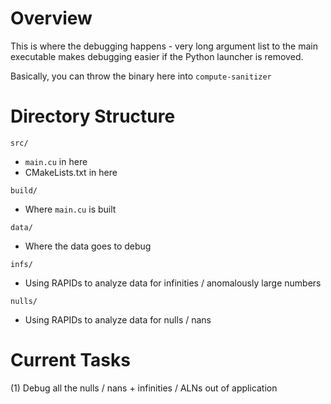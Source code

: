 # Overview
This is where the debugging happens - very long argument list to the main executable makes debugging easier if the Python launcher is removed.

Basically, you can throw the binary here into `compute-sanitizer`

# Directory Structure
`src/`
- `main.cu` in here 
- CMakeLists.txt in here

`build/`
- Where `main.cu` is built

`data/`
- Where the data goes to debug 

`infs/`
- Using RAPIDs to analyze data for infinities / anomalously large numbers

`nulls/`
- Using RAPIDs to analyze data for nulls / nans

# Current Tasks
(1) Debug all the nulls / nans + infinities / ALNs out of application
